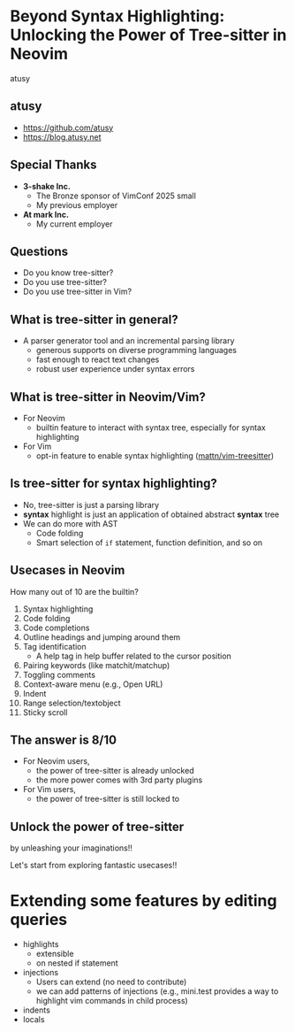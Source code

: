 # Beyond Syntax Highlighting: Unlocking the Power of Tree-sitter in Neovim

atusy

## atusy

* https://github.com/atusy
* https://blog.atusy.net

## Special Thanks

* **3-shake Inc.**
    * The Bronze sponsor of VimConf 2025 small
    * My previous employer
* **At mark Inc.**
    * My current employer

## Questions

* Do you know tree-sitter?
* Do you use tree-sitter?
* Do you use tree-sitter in Vim?

## What is tree-sitter in general?

* A parser generator tool and an incremental parsing library
    * generous supports on diverse programming languages
    * fast enough to react text changes
    * robust user experience under syntax errors

## What is tree-sitter in Neovim/Vim?

* For Neovim
    * builtin feature to interact with syntax tree, especially for syntax highlighting
* For Vim
    * opt-in feature to enable syntax highlighting ([mattn/vim-treesitter](https://github.com/mattn/vim-treesitter))

## Is tree-sitter for syntax highlighting?

* No, tree-sitter is just a parsing library
* **syntax** highlight is just an application of obtained abstract **syntax** tree
* We can do more with AST
    * Code folding
    * Smart selection of `if` statement, function definition, and so on

## Usecases in Neovim

How many out of 10 are the builtin?

1. Syntax highlighting
1. Code folding
1. Code completions <!-- :h vim.treesitter.query.omnifunc -->
1. Outline headings and jumping around them
1. Tag identification
    * A help tag in help buffer related to the cursor position
1. Pairing keywords (like matchit/matchup)
1. Toggling comments
1. Context-aware menu (e.g., Open URL)
    <!-- -->
1. Indent <!-- nvim-treesitter -->
1. Range selection/textobject
1. Sticky scroll <!-- nvim-treesitter-context -->

## The answer is 8/10

* For Neovim users,
    * the power of tree-sitter is already unlocked
    * the more power comes with 3rd party plugins
* For Vim users,
    * the power of tree-sitter is still locked to 

## Unlock the power of tree-sitter

by unleashing your imaginations!!

Let's start from exploring fantastic usecases!!

# Extending some features by editing queries

* highlights
    * extensible
    * on nested if statement
* injections
    * Users can extend (no need to contribute)
    * we can add patterns of injections (e.g., mini.test provides a way to highlight vim commands in child process)
* indents
* locals



